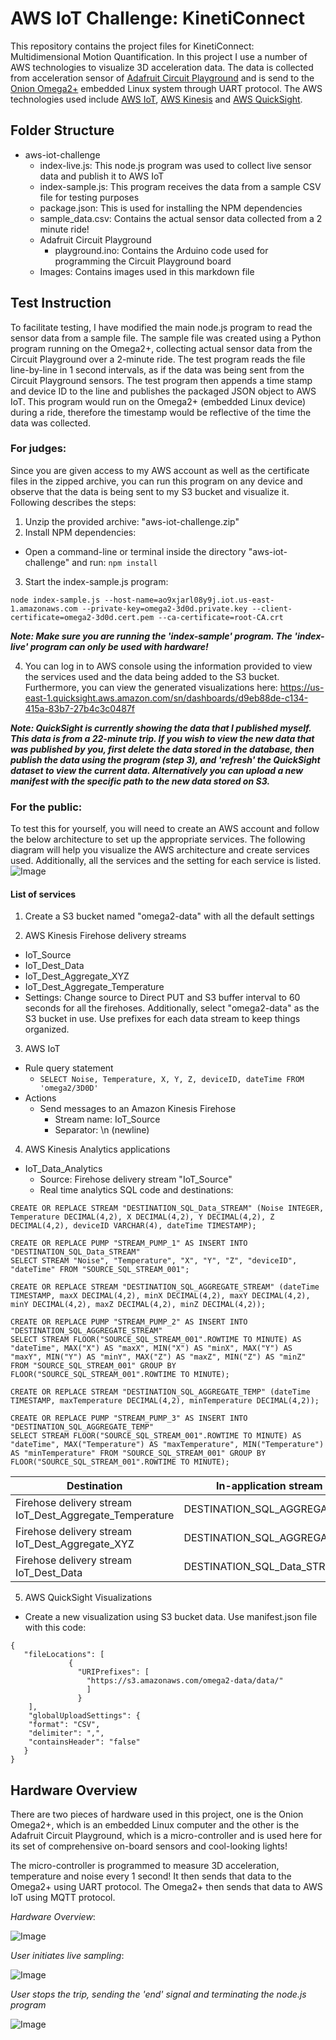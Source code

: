 # AWS IoT Challenge: KinetiConnect
This repository contains the project files for KinetiConnect: Multidimensional Motion Quantification. In this project I use a number of AWS technologies to visualize 3D acceleration data. The data is collected from acceleration sensor of [Adafruit Circuit Playground](https://www.adafruit.com/product/3000) and is send to the [Onion Omega2+](https://onion.io/store/omega2p/) embedded Linux system through UART protocol. The AWS technologies used include [AWS IoT](https://aws.amazon.com/iot/), [AWS Kinesis](https://aws.amazon.com/kinesis/) and [AWS QuickSight](https://quicksight.aws/).

## Folder Structure
* aws-iot-challenge
  * index-live.js: This node.js program was used to collect live sensor data and publish it to AWS IoT
  * index-sample.js: This program receives the data from a sample CSV file for testing purposes
  * package.json: This is used for installing the NPM dependencies
  * sample_data.csv: Contains the actual sensor data collected from a 2 minute ride!
  * Adafruit Circuit Playground
    * playground.ino: Contains the Arduino code used for programming the Circuit Playground board
  * Images: Contains images used in this markdown file

## Test Instruction
To facilitate testing, I have modified the main node.js program to read the sensor data from a sample file. The sample file was created using a Python program running on the Omega2+, collecting actual sensor data from the Circuit Playground over a 2-minute ride. The test program reads the file line-by-line in 1 second intervals, as if the data was being sent from the Circuit Playground sensors. The test program then appends a time stamp and device ID to the line and publishes the packaged JSON object to AWS IoT. This program would run on the Omega2+ (embedded Linux device) during a ride, therefore the timestamp would be reflective of the time the data was collected.

### For judges:
Since you are given access to my AWS account as well as the certificate files in the zipped archive, you can run this program on any device and observe that the data is being sent to my S3 bucket and visualize it. Following describes the steps:
1. Unzip the provided archive: "aws-iot-challenge.zip"
2. Install NPM dependencies:
 * Open a command-line or terminal inside the directory "aws-iot-challenge" and run: `npm install`
3. Start the index-sample.js program:

`node index-sample.js --host-name=ao9xjarl08y9j.iot.us-east-1.amazonaws.com --private-key=omega2-3d0d.private.key --client-certificate=omega2-3d0d.cert.pem --ca-certificate=root-CA.crt`

***Note: Make sure you are running the 'index-sample' program. The 'index-live' program can only be used with hardware!*** 

4. You can log in to AWS console using the information provided to view the services used and the data being added to the S3 bucket. Furthermore, you can view the generated visualizations here: https://us-east-1.quicksight.aws.amazon.com/sn/dashboards/d9eb88de-c134-415a-83b7-27b4c3c0487f

***Note: QuickSight is currently showing the data that I published myself. This data is from a 22-minute trip. If you wish to view the new data that was published by you, first delete the data stored in the database, then publish the data using the program (step 3), and 'refresh' the QuickSight dataset to view the current data. Alternatively you can upload a new manifest with the specific path to the new data stored on S3.***


### For the public:
To test this for yourself, you will need to create an AWS account and follow the below architecture to set up the appropriate services. The following diagram will help you visualize the AWS architecture and create services used. Additionally, all the services and the setting for each service is listed.
![Image](https://github.com/supersonnic/aws-iot-challenge/blob/master/Images/chart.png)
#### List of services
1. Create a S3 bucket named "omega2-data" with all the default settings

2. AWS Kinesis Firehose delivery streams
  * IoT_Source
  * IoT_Dest_Data
  * IoT_Dest_Aggregate_XYZ
  * IoT_Dest_Aggregate_Temperature
  * Settings: Change source to Direct PUT and S3 buffer interval to 60 seconds for all the firehoses. Additionally, select "omega2-data" as the S3 bucket in use. Use prefixes for each data stream to keep things organized.
  
3. AWS IoT
  * Rule query statement
    * `SELECT Noise, Temperature, X, Y, Z, deviceID, dateTime FROM 'omega2/3D0D'`
  * Actions
    * Send messages to an Amazon Kinesis Firehose
      * Stream name: IoT_Source
      * Separator: \n (newline)

4. AWS Kinesis Analytics applications
  * IoT_Data_Analytics
    * Source: Firehose delivery stream "IoT_Source"
    * Real time analytics SQL code and destinations:
    
```
CREATE OR REPLACE STREAM "DESTINATION_SQL_Data_STREAM" (Noise INTEGER, Temperature DECIMAL(4,2), X DECIMAL(4,2), Y DECIMAL(4,2), Z DECIMAL(4,2), deviceID VARCHAR(4), dateTime TIMESTAMP);

CREATE OR REPLACE PUMP "STREAM_PUMP_1" AS INSERT INTO "DESTINATION_SQL_Data_STREAM"
SELECT STREAM "Noise", "Temperature", "X", "Y", "Z", "deviceID", "dateTime" FROM "SOURCE_SQL_STREAM_001";

CREATE OR REPLACE STREAM "DESTINATION_SQL_AGGREGATE_STREAM" (dateTime TIMESTAMP, maxX DECIMAL(4,2), minX DECIMAL(4,2), maxY DECIMAL(4,2), minY DECIMAL(4,2), maxZ DECIMAL(4,2), minZ DECIMAL(4,2));

CREATE OR REPLACE PUMP "STREAM_PUMP_2" AS INSERT INTO "DESTINATION_SQL_AGGREGATE_STREAM"
SELECT STREAM FLOOR("SOURCE_SQL_STREAM_001".ROWTIME TO MINUTE) AS "dateTime", MAX("X") AS "maxX", MIN("X") AS "minX", MAX("Y") AS "maxY", MIN("Y") AS "minY", MAX("Z") AS "maxZ", MIN("Z") AS "minZ" FROM "SOURCE_SQL_STREAM_001" GROUP BY FLOOR("SOURCE_SQL_STREAM_001".ROWTIME TO MINUTE);

CREATE OR REPLACE STREAM "DESTINATION_SQL_AGGREGATE_TEMP" (dateTime TIMESTAMP, maxTemperature DECIMAL(4,2), minTemperature DECIMAL(4,2));

CREATE OR REPLACE PUMP "STREAM_PUMP_3" AS INSERT INTO "DESTINATION_SQL_AGGREGATE_TEMP"
SELECT STREAM FLOOR("SOURCE_SQL_STREAM_001".ROWTIME TO MINUTE) AS "dateTime", MAX("Temperature") AS "maxTemperature", MIN("Temperature") AS "minTemperature" FROM "SOURCE_SQL_STREAM_001" GROUP BY FLOOR("SOURCE_SQL_STREAM_001".ROWTIME TO MINUTE);
```

| Destination                                             | In-application stream name       |
|---------------------------------------------------------|----------------------------------|
| Firehose delivery stream IoT_Dest_Aggregate_Temperature | DESTINATION_SQL_AGGREGATE_TEMP   |
| Firehose delivery stream IoT_Dest_Aggregate_XYZ         | DESTINATION_SQL_AGGREGATE_STREAM |
| Firehose delivery stream IoT_Dest_Data                  | DESTINATION_SQL_Data_STREAM      |

5. AWS QuickSight Visualizations
 * Create a new visualization using S3 bucket data. Use manifest.json file with this code:
 ```
 {
    "fileLocations": [
              {
                "URIPrefixes": [
                  "https://s3.amazonaws.com/omega2-data/data/"
                  ]
                }
     ],
     "globalUploadSettings": {
     "format": "CSV",
     "delimiter": ",",
     "containsHeader": "false"
    }
}
 ```
 ## Hardware Overview
There are two pieces of hardware used in this project, one is the Onion Omega2+, which is an embedded Linux computer and the other is the Adafruit Circuit Playground, which is a micro-controller and is used here for its set of comprehensive on-board sensors and cool-looking lights!

The micro-controller is programmed to measure 3D acceleration, temperature and noise every 1 second! It then sends that data to the Omega2+ using UART protocol. The Omega2+ then sends that data to AWS IoT using MQTT protocol.

*Hardware Overview*:

![Image](https://github.com/supersonnic/aws-iot-challenge/blob/master/Images/IMG_20171114_175343598.jpg)


*User initiates live sampling*:

![Image](https://github.com/supersonnic/aws-iot-challenge/blob/master/Images/initiate.gif)


*User stops the trip, sending the 'end' signal and terminating the node.js program*

![Image](https://github.com/supersonnic/aws-iot-challenge/blob/master/Images/end.gif)


